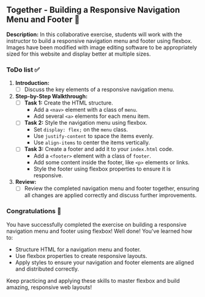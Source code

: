 ## Together - Building a Responsive Navigation Menu and Footer 🤝

**Description:**
In this collaborative exercise, students will work with the instructor to build a responsive navigation menu and footer using flexbox. Images have been modified with image editing software to be appropriately sized for this website and display better at multiple sizes.

### ToDo list ✅

1. **Introduction:**
    - [ ] Discuss the key elements of a responsive navigation menu.

2. **Step-by-Step Walkthrough:**
    - [ ] **Task 1:** Create the HTML structure.
        - Add a `<nav>` element with a class of `menu`.
        - Add several `<a>` elements for each menu item.
    - [ ] **Task 2:** Style the navigation menu using flexbox.
        - Set `display: flex;` on the `menu` class.
        - Use `justify-content` to space the items evenly.
        - Use `align-items` to center the items vertically.
    - [ ] **Task 3:** Create a footer and add it to your `index.html` code.
        - Add a `<footer>` element with a class of `footer`.
        - Add some content inside the footer, like `<p>` elements or links.
        - Style the footer using flexbox properties to ensure it is responsive.

3. **Review:**
    - [ ] Review the completed navigation menu and footer together, ensuring all changes are applied correctly and discuss further improvements.

### Congratulations 🎉

You have successfully completed the exercise on building a responsive navigation menu and footer using flexbox! Well done! You've learned how to:

- Structure HTML for a navigation menu and footer.
- Use flexbox properties to create responsive layouts.
- Apply styles to ensure your navigation and footer elements are aligned and distributed correctly.

Keep practicing and applying these skills to master flexbox and build amazing, responsive web layouts!
